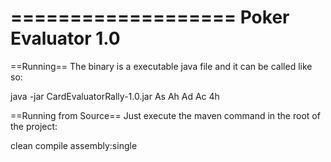 ===================
Poker Evaluator 1.0
===================
==Running==
The binary is a executable java file and it can be called like so:

java -jar CardEvaluatorRally-1.0.jar As Ah Ad Ac 4h

==Running from Source==
Just execute the maven command in the root of the project:

clean compile assembly:single
